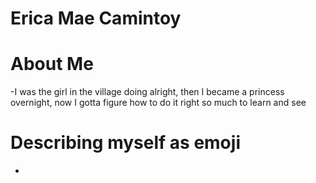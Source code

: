 # Erica Mae Camintoy

 # About Me 
-I was the girl in the village doing alright, then I became a princess overnight, now I gotta figure how to do it right so much to learn and see

# Describing myself as emoji 
-
